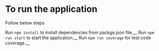# To run the application

Follow below steps

Run ```npm install``` to install dependencies from packge.json file.__
Run ```npm run start``` to start the application.__
Run ```npm run coverage``` for test code coverage.__
